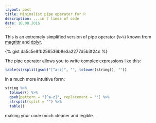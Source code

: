 ```yaml
---
layout: post
title: Minimalist pipe operator for R
description: ...in 7 lines of code
date: 18.08.2016
---
```


This is an extremely simplified version of pipe operator (`%>%`) known from [magrittr](https://github.com/smbache/magrittr) and [dplyr](https://github.com/hadley/dplyr).

{% gist da5c5e8fb256536b8e3a2277d5b3f24d %}

The pipe operator allows you to write complex expressions like this:

~~~ R
table(strsplit(gsub("[^a-z]", "", tolower(string)), ""))
~~~

in a much more intuitive form:

~~~ R
string %>%
  tolower() %>%
  gsub(pattern = "[^a-z]", replacement = "") %>%
  strsplit(split = "") %>%
  table()
~~~

making your code much cleaner and legible.

